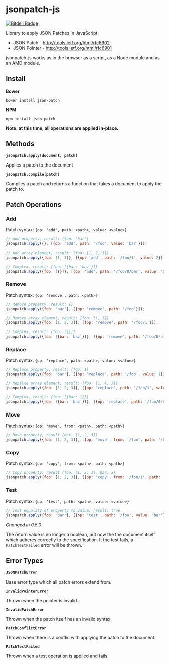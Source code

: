 # jsonpatch-js

[![Bitdeli Badge](https://d2weczhvl823v0.cloudfront.net/bruth/jsonpatch-js/trend.png)](https://bitdeli.com/free "Bitdeli Badge")

Library to apply JSON Patches in JavaScript

- JSON Patch - http://tools.ietf.org/html/rfc6902
- JSON Pointer - http://tools.ietf.org/html/rfc6901

jsonpatch-js works as in the browser as a script, as a Node module and as an
AMD module.

## Install

**Bower**

```
bower install json-patch
```

**NPM**

```
npm install json-patch
```

**Note: at this time, all operations are applied in-place.**

## Methods

**`jsonpatch.apply(document, patch)`**

Applies a patch to the document

**`jsonpatch.compile(patch)`**

Compiles a patch and returns a function that takes a document to apply the patch to.

## Patch Operations

### Add

Patch syntax: `{op: 'add', path: <path>, value: <value>}`

```javascript
// Add property, result: {foo: 'bar'}
jsonpatch.apply({}, [{op: 'add', path: '/foo', value: 'bar'}]);

// Add array element, result: {foo: [1, 2, 3]}
jsonpatch.apply({foo: [1, 3]}, [{op: 'add', path: '/foo/1', value: 2}]);

// Complex, result: {foo: [{bar: 'baz'}]}
jsonpatch.apply({foo: [{}]}, [{op: 'add', path: '/foo/0/bar', value: 'baz'}]);
```

### Remove

Patch syntax: `{op: 'remove', path: <path>}`

```javascript
// Remove property, result: {}
jsonpatch.apply({foo: 'bar'}, [{op: 'remove', path: '/foo'}]);

// Remove array element, result: {foo: [1, 3]}
jsonpatch.apply({foo: [1, 2, 3]}, [{op: 'remove', path: '/foo/1'}]);

// Complex, result: {foo: [{}]}
jsonpatch.apply({foo: [{bar: 'baz'}]}, [{op: 'remove', path: '/foo/0/bar'}]);
```

### Replace

Patch syntax: `{op: 'replace', path: <path>, value: <value>}`

```javascript
// Replace property, result: {foo: 1}
jsonpatch.apply({foo: 'bar'}, [{op: 'replace', path: '/foo', value: 1}]);

// Repalce array element, result: {foo: [1, 4, 3]}
jsonpatch.apply({foo: [1, 2, 3]}, [{op: 'replace', path: '/foo/1', value: 4}]);

// Complex, result: {foo: [{bar: 1}]}
jsonpatch.apply({foo: [{bar: 'baz'}]}, [{op: 'replace', path: '/foo/0/bar', value: 1}]);
```

### Move

Patch syntax: `{op: 'move', from: <path>, path: <path>}`

```javascript
// Move property, result {bar: [1, 2, 3]}
jsonpatch.apply({foo: [1, 2, 3]}, [{op: 'move', from: '/foo', path: '/bar'}]);
```

### Copy

Patch syntax: `{op: 'copy', from: <path>, path: <path>}`

```javascript
// Copy property, result {foo: [1, 2, 3], bar: 2}
jsonpatch.apply({foo: [1, 2, 3]}, [{op: 'copy', from: '/foo/1', path: '/bar'}]);
```

### Test

Patch syntax: `{op: 'test', path: <path>, value: <value>}`

```javascript
// Test equality of property to value, result: true
jsonpatch.apply({foo: 'bar'}, [{op: 'test', path: '/foo', value: 'bar'}]
```

*Changed in 0.5.0*

The return value is no longer a boolean, but now the the document itself which adheres correctly to the specification. It the test fails, a `PatchTestFailed` error will be thrown.

## Error Types

**`JSONPatchError`**

Base error type which all patch errors extend from.

**`InvalidPointerError`**

Thrown when the pointer is invalid.

**`InvalidPatchError`**

Thrown when the patch itself has an invalid syntax.

**`PatchConflictError`**

Thrown when there is a conflic with applying the patch to the document.

**`PatchTestFailed`**

Thrown when a test operation is applied and fails.
